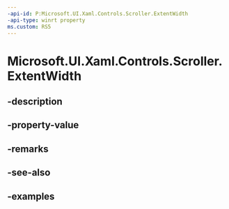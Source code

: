 ```yaml
---
-api-id: P:Microsoft.UI.Xaml.Controls.Scroller.ExtentWidth
-api-type: winrt property
ms.custom: RS5
---
```


<!-- Property syntax.
public double ExtentWidth { get; }
-->

# Microsoft.UI.Xaml.Controls.Scroller.ExtentWidth

## -description

## -property-value

## -remarks

## -see-also

## -examples

